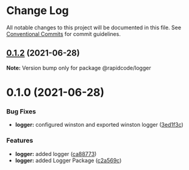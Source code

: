 # Change Log

All notable changes to this project will be documented in this file.
See [Conventional Commits](https://conventionalcommits.org) for commit guidelines.

## [0.1.2](https://github.com/tirthaguha/rapidcode/compare/v0.1.1...v0.1.2) (2021-06-28)

**Note:** Version bump only for package @rapidcode/logger





# 0.1.0 (2021-06-28)


### Bug Fixes

* **logger:** configured winston and exported winston logger ([3ed1f3c](https://github.com/tirthaguha/rapidcode/commit/3ed1f3cc04422f54125d39d2e1a64414a157f0be))


### Features

* **logger:** added logger ([ca88773](https://github.com/tirthaguha/rapidcode/commit/ca887737c6bdac6bce216d02b200912e6fde4312))
* **logger:** added Logger Package ([c2a569c](https://github.com/tirthaguha/rapidcode/commit/c2a569c62e26410d1ed83631dd48112b3ffedb80))
